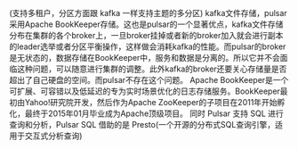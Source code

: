 (支持多租户，分区方面跟 kafka 一样支持主题的多分区)
kafka文件存储，pulsar采用Apache BookKeeper存储。这也是pulsar的一个显著优点，kafka文件存储分布在集群的各个broker上，一旦broker挂掉或者新的broker加入就会进行副本的leader选举或者分区平衡操作，这样做会消耗kafka的性能。而pulsar的broker是无状态的，数据存储在BookKeeper中，服务和数据是分离的。所以它并不会面临这种问题，可以随意进行集群的调整。此外kafka的broker还要关心存储量是否超出了自己硬盘的空间。而pulsar不存在这个问题。
Apache BookKeeper是一个可扩展、可容错以及低延迟的专为实时场景优化的日志存储服务。BookKeeper最初由Yahoo!研究院开发，然后作为Apache ZooKeeper的子项目在2011年开始孵化，最终于2015年01月毕业成为Apache顶级项目。
同时 Pulsar 支持 SQL 进行查询和分析，Pulsar SQL 借助的是 Presto(一个开源的分布式SQL查询引擎，适用于交互式分析查询)